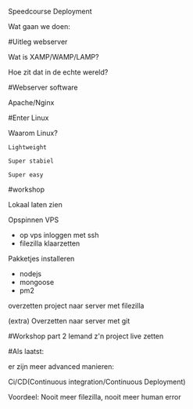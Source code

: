 Speedcourse Deployment

Wat gaan we doen:

#Uitleg webserver

Wat is XAMP/WAMP/LAMP?

Hoe zit dat in de echte wereld?

#Webserver software

Apache/Nginx

#Enter Linux

Waarom Linux?

`Lightweight`

`Super stabiel`

`Super easy`


#workshop

Lokaal laten zien

Opspinnen VPS

* op vps inloggen met ssh
* filezilla klaarzetten

Pakketjes installeren

* nodejs
* mongoose
* pm2

overzetten project naar server met filezilla

(extra) Overzetten naar server met git

#Workshop part 2
Iemand z'n project live zetten




#Als laatst:

er zijn meer advanced manieren:

Ci/CD(Continuous integration/Continuous Deployment)

Voordeel: Nooit meer filezilla, nooit meer human error